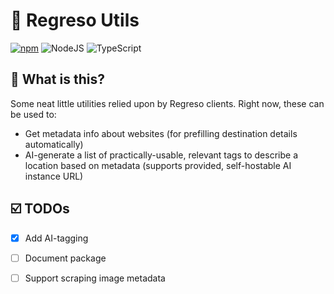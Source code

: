 # 🔧 Regreso Utils

[![npm](https://img.shields.io/badge/npm-CB3837?logo=npm&logoColor=fff)](https://www.npmjs.com/package/@regreso/utils)
![NodeJS](https://img.shields.io/badge/Node.js-6DA55F?logo=node.js&logoColor=white)
![TypeScript](https://img.shields.io/badge/TypeScript-3178C6?logo=typescript&logoColor=fff)

## 🤔 What is this?

Some neat little utilities relied upon by Regreso clients. Right now, these can be used to:

- Get metadata info about websites (for prefilling destination details automatically)
- AI-generate a list of practically-usable, relevant tags to describe a location based on metadata (supports provided, self-hostable AI instance URL)

## ☑️ TODOs

- [x] Add AI-tagging
- [ ] Document package
- [ ] Support scraping image metadata

